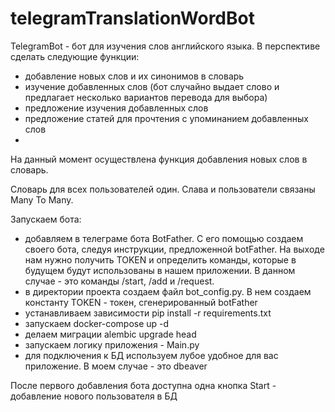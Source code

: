 # telegramTranslationWordBot
TelegramBot - бот для изучения слов английского языка.
В перспективе сделать следующие функции:
 - добавление новых слов и их синонимов в словарь
 - изучение добавленных слов (бот случайно выдает слово и предлагает несколько вариантов перевода для выбора)
 - предложение изучения добавленных слов
 - предложение статей для прочтения с упоминанием добавленных слов
 - 
На данный момент осуществлена функция добавления новых слов в словарь.

Словарь для всех пользователей один. Слава и пользователи связаны Many To Many.

Запускаем бота:
 - добавляем в телеграме бота BotFather. С его помощью создаем своего бота, следуя инструкции, предложенной botFather. На выходе нам нужно получить TOKEN и определить команды, которые в будущем будут использованы в нашем приложении. В данном случае - это команды /start, /add и /request. 
 - в директории проекта создаем файл bot_config.py. В нем создаем константу TOKEN - токен, сгенерированный botFather
 - устанавливаем зависимости pip install -r requirements.txt
 - запускаем docker-compose up -d
 - делаем миграции alembic upgrade head
 - запускаем логику приложения - Main.py
 - для подключения к БД используем лубое удобное для вас приложение. В моем случае - это dbeaver

После первого добавления бота доступна одна кнопка Start - добавление нового пользователя в БД
